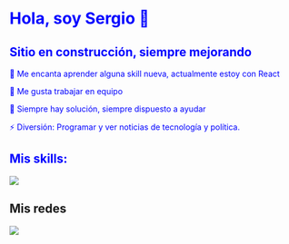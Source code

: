 <div style="color: blue">
  <h1>Hola, soy Sergio 👋</h1>
  <h2>Sitio en construcción, siempre mejorando</h2>
<!--
 Falta:
    Añadir img adecuada en el cabecero.
    CSS?
    linkear linkedin
-->

  
  <p>🌱 Me encanta aprender alguna skill nueva, actualmente estoy con React</p>
  <p>👯 Me gusta trabajar en equipo</p>
  <p>🤔 Siempre hay solución, siempre dispuesto a ayudar</p>
  <p>⚡ Diversión: Programar y ver noticias de tecnología y política.</p>

  <h2>Mis skills:</h2>
    <img src="https://skillicons.dev/icons?i=html,css,js,react,jquery,php,java,mysql,vscode,vite,tailwind," />
</div>
  <h2>Mis redes</h2>
    <img src="https://skillicons.dev/icons?i=linkedin,github" />
